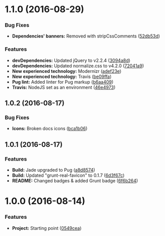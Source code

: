 <a name="1.1.0"></a>
# 1.1.0 (2016-08-29)


### Bug Fixes

* **Dependencies' banners:** Removed with stripCssComments ([52db53d](https://github.com/martinmethod/martinmethod.github.io/commit/52db53d))


### Features

* **devDependencies:** Updated jQuery to v2.2.4 ([3094a8d](https://github.com/martinmethod/martinmethod.github.io/commit/3094a8d))
* **devDependencies:** Updated normalize.css to v4.2.0 ([72041a9](https://github.com/martinmethod/martinmethod.github.io/commit/72041a9))
* **New experienced technology:** Modernizr ([adef23e](https://github.com/martinmethod/martinmethod.github.io/commit/adef23e))
* **New experienced technology:** Travis ([be09ffa](https://github.com/martinmethod/martinmethod.github.io/commit/be09ffa))
* **Pug lint:** Added linter for Pug markup ([b6aa409](https://github.com/martinmethod/martinmethod.github.io/commit/b6aa409))
* **Travis:** NodeJS set as an environment ([46e4973](https://github.com/martinmethod/martinmethod.github.io/commit/46e4973))



<a name="1.0.2"></a>
## 1.0.2 (2016-08-17)


### Bug Fixes

* **Icons:** Broken docs icons ([bca1b06](https://github.com/martinmethod/martinmethod.github.io/commit/bca1b06))



<a name="1.0.1"></a>
## 1.0.1 (2016-08-17)


### Features

* **Build:** Jade upgraded to Pug ([a8d8574](https://github.com/martinmethod/martinmethod.github.io/commit/a8d8574))
* **Build:** Updated "grunt-real-favicon" to 0.1.7 ([6d3f67c](https://github.com/martinmethod/martinmethod.github.io/commit/6d3f67c))
* **README:** Changed badges & added Grunt badge ([6f6b264](https://github.com/martinmethod/martinmethod.github.io/commit/6f6b264))



<a name="1.0.0"></a>
# 1.0.0 (2016-08-14)


### Features

* **Project:** Starting point ([0549cea](https://github.com/martinmethod/martinmethod.github.io/commit/0549cea))



